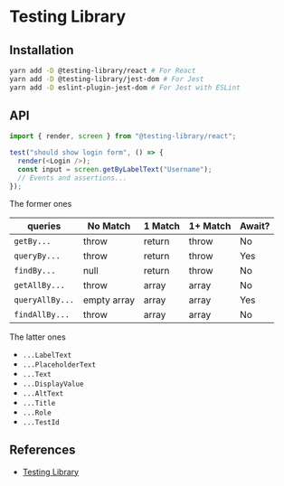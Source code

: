 # Testing Library

## Installation

```bash
yarn add -D @testing-library/react # For React
yarn add -D @testing-library/jest-dom # For Jest
yarn add -D eslint-plugin-jest-dom # For Jest with ESLint
```

## API

```ts
import { render, screen } from "@testing-library/react";

test("should show login form", () => {
  render(<Login />);
  const input = screen.getByLabelText("Username");
  // Events and assertions...
});
```

The former ones

| queries         | No Match    | 1 Match | 1+ Match | Await? |
| --------------- | ----------- | ------- | -------- | ------ |
| `getBy...`      | throw       | return  | throw    | No     |
| `queryBy...`    | throw       | return  | throw    | Yes    |
| `findBy...`     | null        | return  | throw    | No     |
| `getAllBy...`   | throw       | array   | array    | No     |
| `queryAllBy...` | empty array | array   | array    | Yes    |
| `findAllBy...`  | throw       | array   | array    | No     |

The latter ones

- `...LabelText`
- `...PlaceholderText`
- `...Text`
- `...DisplayValue`
- `...AltText`
- `...Title`
- `...Role`
- `...TestId`

## References

- [Testing Library](https://testing-library.com/docs/)
